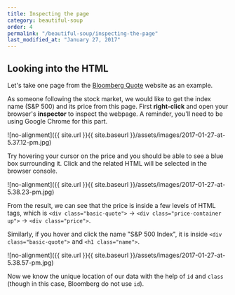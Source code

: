 ```yaml
---
title: Inspecting the page
category: beautiful-soup
order: 4
permalink: "/beautiful-soup/inspecting-the-page"
last_modified_at: "January 27, 2017"
---
```


## Looking into the HTML

Let's take one page from the [Bloomberg Quote](http://www.bloomberg.com/quote/SPX:IND) website as an example.

As someone following the stock market, we would like to get the index name (S&P 500) and its price from this page. First **right-click** and open your browser's **inspector** to inspect the webpage. A reminder, you'll need to be using Google Chrome for this part.

![no-alignment]({{ site.url }}{{ site.baseurl }}/assets/images/2017-01-27-at-5.37.12-pm.jpg)

Try hovering your cursor on the price and you should be able to see a blue box surrounding it. Click and the related HTML will be selected in the browser console.

![no-alignment]({{ site.url }}{{ site.baseurl }}/assets/images/2017-01-27-at-5.38.23-pm.jpg)

From the result, we can see that the price is inside a few levels of HTML tags, which is `<div class="basic-quote">` → `<div class="price-container up">` → `<div class="price">`.

Similarly, if you hover and click the name "S&P 500 Index", it is inside `<div class="basic-quote">` and `<h1 class="name">`.

![no-alignment]({{ site.url }}{{ site.baseurl }}/assets/images/2017-01-27-at-5.38.57-pm.jpg)

Now we know the unique location of our data with the help of `id` and `class` (though in this case, Bloomberg do not use `id`).
